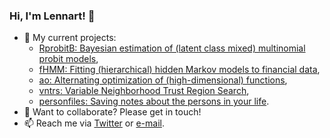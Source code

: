 ### Hi, I'm Lennart! 👋

- 🔭 My current projects:
  - [RprobitB: Bayesian estimation of (latent class mixed) multinomial probit models](https://github.com/loelschlaeger/RprobitB),
  - [fHMM: Fitting (hierarchical) hidden Markov models to financial data](https://github.com/loelschlaeger/fHMM),
  - [ao: Alternating optimization of (high-dimensional) functions](https://github.com/loelschlaeger/ao),
  - [vntrs: Variable Neighborhood Trust Region Search](https://github.com/loelschlaeger/vntrs),
  - [personfiles: Saving notes about the persons in your life](https://github.com/loelschlaeger/personfiles).
- 💬 Want to collaborate? Please get in touch!
- 📫 Reach me via [Twitter](https://twitter.com/l_oelschlaeger) or [e-mail](mailto:oelschlaeger.lennart@gmail.com).

[website]: https://oilbat.de
[twitter]: https://twitter.com/l_oelschlaeger
